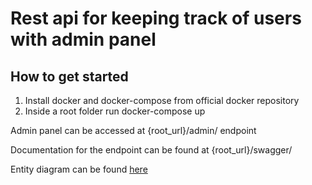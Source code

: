 # Rest api for keeping track of users with admin panel

## How to get started

1. Install docker and docker-compose from official docker repository
2. Inside a root folder run docker-compose up

Admin panel can be accessed at {root_url}/admin/ endpoint

Documentation for the endpoint can be found at {root_url}/swagger/ 

Entity diagram can be found [here](https://dbdiagram.io/d/608a2c93b29a09603d129fc9)